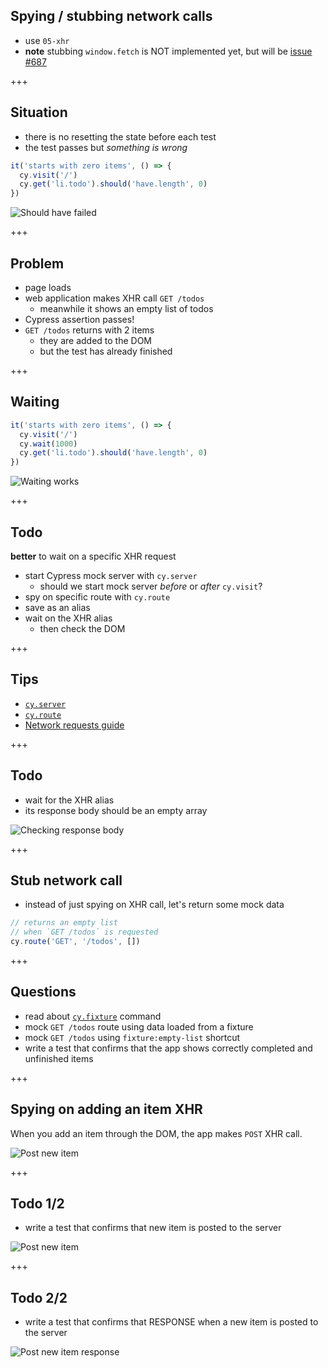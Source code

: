 ## Spying / stubbing network calls

- use `05-xhr`
- **note** stubbing `window.fetch` is NOT implemented yet, but will be [issue #687](https://github.com/cypress-io/cypress/issues/687)

+++

## Situation

- there is no resetting the state before each test
- the test passes but _something is wrong_

```javascript
it('starts with zero items', () => {
  cy.visit('/')
  cy.get('li.todo').should('have.length', 0)
})
```

![Should have failed](05-xhr/img/test-passes-but-this-is-wrong.png)

+++

## Problem

- page loads
- web application makes XHR call `GET /todos`
  - meanwhile it shows an empty list of todos
- Cypress assertion passes!
- `GET /todos` returns with 2 items
  - they are added to the DOM
  - but the test has already finished

+++

## Waiting

```javascript
it('starts with zero items', () => {
  cy.visit('/')
  cy.wait(1000)
  cy.get('li.todo').should('have.length', 0)
})
```

![Waiting works](05-xhr/img/waiting.png)

+++

## Todo

**better** to wait on a specific XHR request

- start Cypress mock server with `cy.server`
  - should we start mock server _before_ or _after_ `cy.visit`?
- spy on specific route with `cy.route`
- save as an alias
- wait on the XHR alias
  - then check the DOM

+++

## Tips

- [`cy.server`](https://on.cypress.io/server)
- [`cy.route`]('https://on.cypress.io/route)
- [Network requests guide](https://on.cypress.io/network-requests)

+++

## Todo

- wait for the XHR alias
- its response body should be an empty array

![Checking response body](05-xhr/img/response-body.png)

+++

## Stub network call

- instead of just spying on XHR call, let's return some mock data

```javascript
// returns an empty list
// when `GET /todos` is requested
cy.route('GET', '/todos', [])
```

+++

## Questions

- read about [`cy.fixture`](http://on.cypress.io/fixture) command
- mock `GET /todos` route using data loaded from a fixture
- mock `GET /todos` using `fixture:empty-list` shortcut
- write a test that confirms that the app shows correctly completed and unfinished items

+++

## Spying on adding an item XHR

When you add an item through the DOM, the app makes `POST` XHR call.

![Post new item](05-xhr/img/post-item.png)

+++

## Todo 1/2

- write a test that confirms that new item is posted to the server

![Post new item](05-xhr/img/post-item.png)

+++

## Todo 2/2

- write a test that confirms that RESPONSE when a new item is posted to the server

![Post new item response](05-xhr/img/post-item-response.png)
